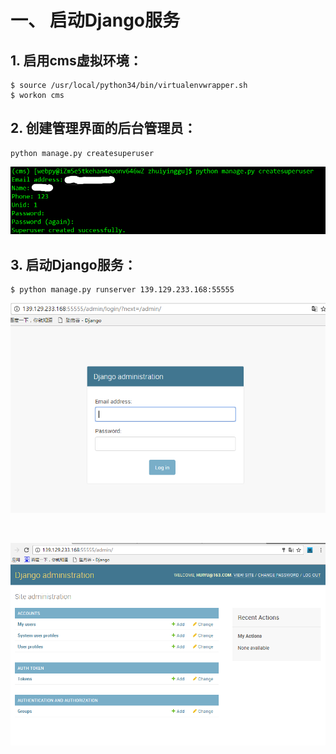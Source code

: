 # 一、 启动Django服务

## 1. 启用cms虚拟环境：


    $ source /usr/local/python34/bin/virtualenvwrapper.sh
    $ workon cms


## 2. 创建管理界面的后台管理员：


    python manage.py createsuperuser


![创建后台管理员](image/08.png)

## 3. 启动Django服务：


    $ python manage.py runserver 139.129.233.168:55555


![登录界面](image/09.png)

<br/>

![管理界面](image/10.png)
